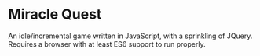 # Miracle Quest

An idle/incremental game written in JavaScript, with a sprinkling of JQuery.
Requires a browser with at least ES6 support to run properly.

